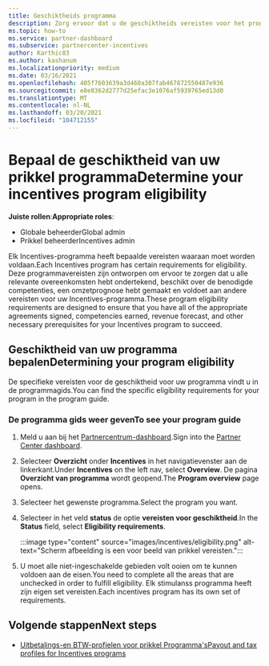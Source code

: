 ```yaml
---
title: Geschiktheids programma
description: Zorg ervoor dat u de geschiktheids vereisten voor het programma stimulans hebt vervuld. Dit proces omvat het controleren van de geschiktheid in de programma gids.
ms.topic: how-to
ms.service: partner-dashboard
ms.subservice: partnercenter-incentives
author: Karthic83
ms.author: kashanum
ms.localizationpriority: medium
ms.date: 03/16/2021
ms.openlocfilehash: 405f7603639a3d460a307fab467872550487e936
ms.sourcegitcommit: e8e8362d2777d25efac3e1076af5939765ed13d0
ms.translationtype: MT
ms.contentlocale: nl-NL
ms.lasthandoff: 03/20/2021
ms.locfileid: "104712155"
---
```

# <a name="determine-your-incentives-program-eligibility"></a><span data-ttu-id="b5382-104">Bepaal de geschiktheid van uw prikkel programma</span><span class="sxs-lookup"><span data-stu-id="b5382-104">Determine your incentives program eligibility</span></span>

<span data-ttu-id="b5382-105">**Juiste rollen**:</span><span class="sxs-lookup"><span data-stu-id="b5382-105">**Appropriate roles**:</span></span>

- <span data-ttu-id="b5382-106">Globale beheerder</span><span class="sxs-lookup"><span data-stu-id="b5382-106">Global admin</span></span>
- <span data-ttu-id="b5382-107">Prikkel beheerder</span><span class="sxs-lookup"><span data-stu-id="b5382-107">Incentives admin</span></span>

 <span data-ttu-id="b5382-108">Elk Incentives-programma heeft bepaalde vereisten waaraan moet worden voldaan.</span><span class="sxs-lookup"><span data-stu-id="b5382-108">Each Incentives program has certain requirements for eligibility.</span></span> <span data-ttu-id="b5382-109">Deze programmavereisten zijn ontworpen om ervoor te zorgen dat u alle relevante overeenkomsten hebt ondertekend, beschikt over de benodigde competenties, een omzetprognose hebt gemaakt en voldoet aan andere vereisten voor uw Incentives-programma.</span><span class="sxs-lookup"><span data-stu-id="b5382-109">These program eligibility requirements are designed to ensure that you have all of the appropriate agreements signed, competencies earned, revenue forecast, and other necessary prerequisites for your Incentives program to succeed.</span></span>

## <a name="determining-your-program-eligibility"></a><span data-ttu-id="b5382-110">Geschiktheid van uw programma bepalen</span><span class="sxs-lookup"><span data-stu-id="b5382-110">Determining your program eligibility</span></span>

<span data-ttu-id="b5382-111">De specifieke vereisten voor de geschiktheid voor uw programma vindt u in de programmagids.</span><span class="sxs-lookup"><span data-stu-id="b5382-111">You can find the specific eligibility requirements for your program in the program guide.</span></span> 

### <a name="to-see-your-program-guide"></a><span data-ttu-id="b5382-112">De programma gids weer geven</span><span class="sxs-lookup"><span data-stu-id="b5382-112">To see your program guide</span></span>

1. <span data-ttu-id="b5382-113">Meld u aan bij het [Partnercentrum-dashboard](https://partner.microsoft.com/dashboard/).</span><span class="sxs-lookup"><span data-stu-id="b5382-113">Sign into the [Partner Center dashboard](https://partner.microsoft.com/dashboard/).</span></span>

2. <span data-ttu-id="b5382-114">Selecteer **Overzicht** onder **Incentives** in het navigatievenster aan de linkerkant.</span><span class="sxs-lookup"><span data-stu-id="b5382-114">Under **Incentives** on the left nav, select **Overview**.</span></span> <span data-ttu-id="b5382-115">De pagina **Overzicht van programma** wordt geopend.</span><span class="sxs-lookup"><span data-stu-id="b5382-115">The **Program overview** page opens.</span></span>

3. <span data-ttu-id="b5382-116">Selecteer het gewenste programma.</span><span class="sxs-lookup"><span data-stu-id="b5382-116">Select the program you want.</span></span>

4. <span data-ttu-id="b5382-117">Selecteer in het veld **status** de optie **vereisten voor geschiktheid**.</span><span class="sxs-lookup"><span data-stu-id="b5382-117">In the **Status** field, select **Eligibility requirements**.</span></span>

   :::image type="content" source="images/incentives/eligibility.png" alt-text="Scherm afbeelding is een voor beeld van prikkel vereisten.":::

5. <span data-ttu-id="b5382-119">U moet alle niet-ingeschakelde gebieden volt ooien om te kunnen voldoen aan de eisen.</span><span class="sxs-lookup"><span data-stu-id="b5382-119">You need to complete all the areas that are unchecked in order to fulfill eligibility.</span></span> <span data-ttu-id="b5382-120">Elk stimulanss programma heeft zijn eigen set vereisten.</span><span class="sxs-lookup"><span data-stu-id="b5382-120">Each incentives program has its own set of requirements.</span></span>

## <a name="next-steps"></a><span data-ttu-id="b5382-121">Volgende stappen</span><span class="sxs-lookup"><span data-stu-id="b5382-121">Next steps</span></span>

- [<span data-ttu-id="b5382-122">Uitbetalings-en BTW-profielen voor prikkel Programma's</span><span class="sxs-lookup"><span data-stu-id="b5382-122">Payout and tax profiles for Incentives programs</span></span>](incentives-create-and-manage-your-payout-and-tax-profiles.md)
